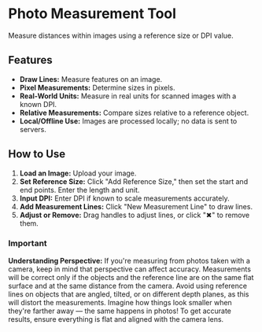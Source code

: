# Photo Measurement Tool

Measure distances within images using a reference size or DPI value.

## Features

- **Draw Lines:** Measure features on an image.
- **Pixel Measurements:** Determine sizes in pixels.
- **Real-World Units:** Measure in real units for scanned images with a known DPI.
- **Relative Measurements:** Compare sizes relative to a reference object.
- **Local/Offline Use:** Images are processed locally; no data is sent to servers.

## How to Use

1. **Load an Image:** Upload your image.
2. **Set Reference Size:** Click "Add Reference Size," then set the start and end points. Enter the length and unit.
3. **Input DPI:** Enter DPI if known to scale measurements accurately.
4. **Add Measurement Lines:** Click "New Measurement Line" to draw lines.
5. **Adjust or Remove:** Drag handles to adjust lines, or click "✖" to remove them.

### Important

**Understanding Perspective:** If you're measuring from photos taken with a camera, keep in mind that perspective can affect accuracy. Measurements will be correct only if the objects and the reference line are on the same flat surface and at the same distance from the camera. Avoid using reference lines on objects that are angled, tilted, or on different depth planes, as this will distort the measurements. Imagine how things look smaller when they're farther away — the same happens in photos! To get accurate results, ensure everything is flat and aligned with the camera lens.
